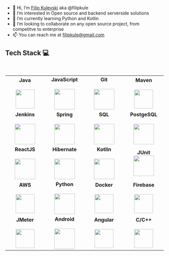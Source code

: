 - 👋 Hi, I’m [Filip Kulevski](https://www.linkedin.com/in/filip-kulevski/) aka @filipkule
- 👀 I’m interested in Open source and backend serverside solutions
- 🌱 I’m currently learning Python and Kotlin
- 💞️ I’m looking to collaborate on any open source project, from competitve to enterprise
- 📫 You can reach me at filipkule@gmail.com

## Tech Stack :computer:
<br>
<table>
<tbody>

 <tr>
<td align="center" width="20%">
<span><b><center>Java</center></b></span> 
<br>
<img height=60px src="https://cdn.jsdelivr.net/npm/simple-icons@v5/icons/java.svg"> 
</td>

<td align="center" width="20%">
<span><b><center>JavaScript</center></b></span> 
<br>
<img height=65px src="https://cdn.jsdelivr.net/npm/simple-icons@v5/icons/javascript.svg"> 
</td>

<td align="center" width="20%">
<span><b><center>Git</center></b></span> 
<br>
<img height=65px src="https://git-scm.com/images/logos/downloads/Git-Logo-2Color.png"> 
</td>

<td align="center" width="20%">
<span><b><center>Maven</center></b></span> 
<br>
<img height=60px src="https://cdn.jsdelivr.net/npm/simple-icons@v5/icons/apachemaven.svg"> 
</td>


</tr>

<tr>
<td align="center" width="20%">
<span><b><center>Jenkins</center></b></span> 
<br>
<img height=65px src="https://www.devteam.space/wp-content/uploads/2018/03/jenkins.jpg"> 
</td>

<td align="center" width="20%">
<span><b><center>Spring</center></b></span> 
<br>
<img height=65px src="https://cdn.jsdelivr.net/npm/simple-icons@v5/icons/spring.svg"> 
</td>

<td align="center" width="20%">
<span><b><center>SQL</center></b></span> 
<br>
<img height=65px src="https://cdn.jsdelivr.net/npm/simple-icons@v5/icons/mysql.svg"> 
</td>

<td align="center" width="20%">
<span><b><center>PostgeSQL</center></b></span> 
<br>
<img height=65px src="https://cdn.jsdelivr.net/npm/simple-icons@v5/icons/postgresql.svg"> 
</td>
</tr>

<tr>
<td align="center" width="20%">
<span><b><center>ReactJS</center></b></span> 
<br>
<img height=65px src="https://cdn.jsdelivr.net/npm/simple-icons@v5/icons/react.svg"> 
</td>

<td align="center" width="20%">
<span><b><center>Hibernate</center></b></span> 
<br>
<img height=65px src="https://cdn.jsdelivr.net/npm/simple-icons@v5/icons/hibernate.svg"> 
</td>

<td align="center" width="20%">
<span><b><center>Kotlin</center></b></span> 
<br>
<img height=65px src="https://cdn.jsdelivr.net/npm/simple-icons@v5/icons/kotlin.svg"> 
</td>

<td align="center" width="20%">
<span><b><center>JUnit</b></span> 
<br>
<img height=65px src="https://cdn.jsdelivr.net/npm/simple-icons@v5/icons/junit5.svg"> 
</td>

</tr>

<tr>
<td align="center" width="20%">
<span><b><center>AWS</center></b></span> 
<br>
<img height=60px src="https://encrypted-tbn0.gstatic.com/images?q=tbn%3AANd9GcQV9AyEyvrlIJLOfbxFLfOr03Qy5gRL0txWMQ&usqp=CAU"> 
</td>

<td align="center" width="20%">
<span><b><center>Python</center></b></span> 
<br>
<img height=65px src="https://www.python.org/static/community_logos/python-logo.png"> 
</td>

<td align="center" width="20%">
<span><b><center>Docker</center></b></span> 
<br>
<img height=60px src="https://encrypted-tbn0.gstatic.com/images?q=tbn%3AANd9GcTApU_6Eg4oWx3NMhLifHmNEkxjeMxfd3oGUA&usqp=CAU"> 
</td>

<td align="center" width="20%">
<span><b><center>Firebase</center></b></span> 
<br>
<img height=60px src="https://cdn.jsdelivr.net/npm/simple-icons@v5/icons/firebase.svg"> 
</td>

</tr>

<tr>
<td align="center" width="20%">
<span><b><center>JMeter</center></b></span> 
<br>
<img height=60px src="https://cdn.jsdelivr.net/npm/simple-icons@v5/icons/apachejmeter.svg"> 
</td>

<td align="center" width="20%">
<span><b><center>Android</center></b></span> 
<br>
<img height=65px src="https://cdn.jsdelivr.net/npm/simple-icons@v5/icons/android.svg"> 
</td>

<td align="center" width="20%">
<span><b><center>Angular</center></b></span> 
<br>
<img height=60px src="https://cdn.jsdelivr.net/npm/simple-icons@v5/icons/angularjs.svg"> 
</td>

<td align="center" width="20%">
<span><b><center>C/C++</center></b></span> 
<br>
<img height=60px src="https://cdn.jsdelivr.net/npm/simple-icons@v5/icons/cplusplus.svg"> 
</td>

</tr>

</tbody>
</table>

<!---
filipkule/filipkule is a ✨ special ✨ repository because its `README.md` (this file) appears on your GitHub profile.
You can click the Preview link to take a look at your changes.
--->
